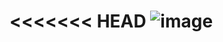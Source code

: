 <<<<<<< HEAD
![image](https://github.com/user-attachments/assets/4578f201-8ba3-4dcd-99a5-b0fa173beba6)
=======
